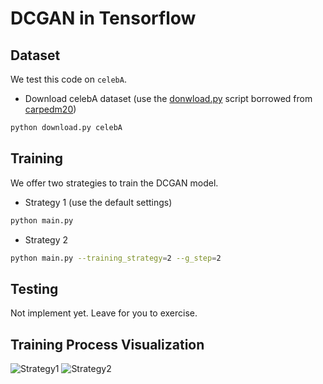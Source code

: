 # DCGAN in Tensorflow

## Dataset
We test this code on `celebA`.
- Download celebA dataset
(use the [donwload.py](download.py) script borrowed from [carpedm20](https://github.com/carpedm20/DCGAN-tensorflow/download.py))
```bash
python download.py celebA
```

## Training
We offer two strategies to train the DCGAN model.
- Strategy 1 (use the default settings)
```bash
python main.py 
```
- Strategy 2
```bash
python main.py --training_strategy=2 --g_step=2 
```

## Testing
Not implement yet. Leave for you to exercise.

## Training Process Visualization
![Strategy1](strategy1_training.gif)
![Strategy2](strategy2_training.gif)
